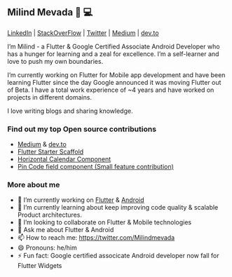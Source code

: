 ## Milind Mevada 💙 💻
[LinkedIn](https://www.linkedin.com/in/milind-mevada/) | [StackOverFlow](https://stackoverflow.com/users/7409774/milind-mevada) | [Twitter](https://twitter.com/milindmevada) | [Medium](https://medium.com/@milindmevada) | [dev.to](https://dev.to/milindmevada)

I’m ​Milind​ - ​a Flutter & Google Certified Associate Android Developer who has a hunger for learning and a zeal for excellence. I’m a self-learner and love to push my own boundaries.

I’m currently working on Flutter for Mobile app development and have been learning Flutter since the day Google announced it was moving Flutter out of Beta. I have a ​total work experience of ~4​ years and have worked on projects in different domains.

I love writing blogs and sharing knowledge.

### Find out my top Open source contributions
- [Medium](https://medium.com/@milindmevada) & [dev.to](https://dev.to/milindmevada)
- [Flutter Starter Scaffold](https://github.com/solutelabs/flutter_scaffold_project)
- [Horizontal Calendar Component](https://pub.dev/packages/horizontal_calendar_widget)
- [Pin Code field component (Small feature contribution)](https://github.com/adar2378/pin_code_fields/pull/47)


### More about me

- 🔭 I’m currently working on [Flutter](https://flutter.dev/) & [Android](https://developer.android.com/)
- 🌱 I’m currently learning about keep improving code quality & scalable Product architectures.
- 👯 I’m looking to collaborate on Flutter & Mobile technologies
- 💬 Ask me about Flutter & Android
- 📫 How to reach me: https://twitter.com/Milindmevada
- 😄 Pronouns: he/him
- ⚡ Fun fact: Google certified associcate Android developer now fall for Flutter Widgets
